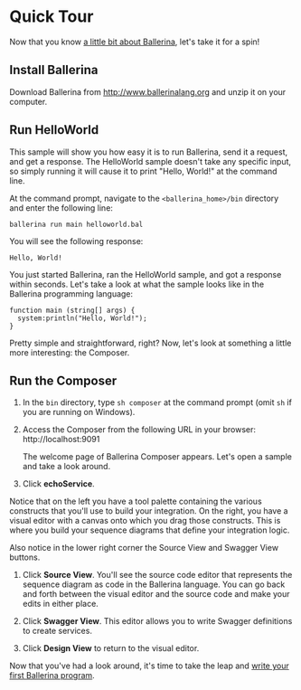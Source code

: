 # Quick Tour

Now that you know [a little bit about Ballerina](index.md), let's take it for a spin! 

## Install Ballerina

Download Ballerina from http://www.ballerinalang.org and unzip it on your computer. 

## Run HelloWorld

This sample will show you how easy it is to run Ballerina, send it a request, and get a response. The HelloWorld sample doesn't take any specific input, so simply running it will cause it to print "Hello, World!" at the command line.

At the command prompt, navigate to the `<ballerina_home>/bin` directory and enter the following line:

```
ballerina run main helloworld.bal
```

You will see the following response:

```
Hello, World!
```

You just started Ballerina, ran the HelloWorld sample, and got a response within seconds. Let's take a look at what the sample looks like in the Ballerina programming language:

```
function main (string[] args) {
  system:println("Hello, World!");
}
``` 
Pretty simple and straightforward, right? Now, let's look at something a little more interesting: the Composer.

## Run the Composer

1. In the `bin` directory, type `sh composer` at the command prompt (omit `sh` if you are running on Windows).

1. Access the Composer from the following URL in your browser: http://localhost:9091

    The welcome page of Ballerina Composer appears. Let's open a sample and take a look around. 

1. Click **echoService**.

Notice that on the left you have a tool palette containing the various constructs that you'll use to build your integration. On the right, you have a visual editor with a canvas onto which you drag those constructs. This is where you build your sequence diagrams that define your integration logic. 

Also notice in the lower right corner the Source View and Swagger View buttons. 
   
1. Click **Source View**. You'll see the source code editor that represents the sequence diagram as code in the Ballerina language. You can go back and forth between the visual editor and the source code and make your edits in either place. 

1. Click **Swagger View**. This editor allows you to write Swagger definitions to create services.

1. Click **Design View** to return to the visual editor. 

Now that you've had a look around, it's time to take the leap and [write your first Ballerina program](tutorials/first-program.md).

